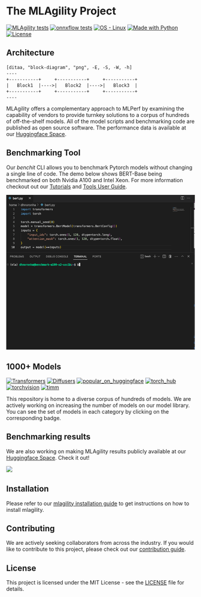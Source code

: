 # The MLAgility Project

[![MLAgility tests](https://github.com/groq/mlagility/actions/workflows/test_mlagility.yml/badge.svg)](https://github.com/groq/mlagility/tree/main/test "Check out our tests")
[![onnxflow tests](https://github.com/groq/mlagility/actions/workflows/test_onnxflow.yml/badge.svg)](https://github.com/groq/mlagility/tree/main/test "Check out our tests")
[![OS - Linux](https://img.shields.io/badge/OS-Linux-blue?logo=linux&logoColor=white)](https://github.com/groq/mlagility/blob/main/docs/install.md "Check out our instructions")
[![Made with Python](https://img.shields.io/badge/Python-3.8,3.10-blue?logo=python&logoColor=white)](https://github.com/groq/mlagility/blob/main/docs/install.md "Check out our instructions")
[![License](https://img.shields.io/badge/License-MIT-blue)](https://github.com/groq/mlagility/blob/main/LICENSE "Check out our license")


## Architecture

```
[ditaa, "block-diagram", "png", -E, -S, -W, -h]
----
+-----------+     +-----------+     +-----------+
|   Block1  |---->|   Block2  |---->|   Block3  |
+-----------+     +-----------+     +-----------+
----
```

MLAgility offers a complementary approach to MLPerf by examining the capability of vendors to provide turnkey solutions to a corpus of hundreds of off-the-shelf models. All of the model scripts and benchmarking code are published as open source software. The performance data is available at our [Huggingface Space](https://huggingface.co/spaces/Groq/mlagility).

## Benchmarking Tool

Our _benchit_ CLI allows you to benchmark Pytorch models without changing a single line of code. The demo below shows BERT-Base being benchmarked on both Nvidia A100 and Intel Xeon. For more information checkout out our [Tutorials](https://github.com/groq/mlagility/blob/main/examples/cli/readme.md) and [Tools User Guide](https://github.com/groq/mlagility/blob/main/docs/tools_user_guide.md).

<img src="https://github.com/groq/mlagility/raw/main/docs/img/mlagility.gif"  width="800"/>

## 1000+ Models

[![Transformers](https://img.shields.io/github/directory-file-count/groq/mlagility/models/transformers?label=transformers)](https://github.com/groq/mlagility/tree/main/models/transformers "Transformer models")
[![Diffusers](https://img.shields.io/github/directory-file-count/groq/mlagility/models/diffusers?label=diffusers)](https://github.com/groq/mlagility/tree/main/models/diffusers "Diffusion models")
[![popular_on_huggingface](https://img.shields.io/github/directory-file-count/groq/mlagility/models/popular_on_huggingface?label=popular_on_huggingface)](https://github.com/groq/mlagility/tree/main/models/popular_on_huggingface "Popular Models on Huggingface")
[![torch_hub](https://img.shields.io/github/directory-file-count/groq/mlagility/models/torch_hub?label=torch_hub)](https://github.com/groq/mlagility/tree/main/models/torch_hub "Models from Torch Hub")
[![torchvision](https://img.shields.io/github/directory-file-count/groq/mlagility/models/torchvision?label=torchvision)](https://github.com/groq/mlagility/tree/main/models/torchvision "Models from Torch Vision")
[![timm](https://img.shields.io/github/directory-file-count/groq/mlagility/models/timm?label=timm)](https://github.com/groq/mlagility/tree/main/models/timm "Pytorch Image Models")

This repository is home to a diverse corpus of hundreds of models. We are actively working on increasing the number of models on our model library. You can see the set of models in each category by clicking on the corresponding badge.

## Benchmarking results

We are also working on making MLAgility results publicly available at our [Huggingface Space](https://huggingface.co/spaces/Groq/mlagility). Check it out!

<img src="https://github.com/groq/mlagility/raw/main/docs/img/dashboard.gif"  width="800"/>

## Installation

Please refer to our [mlagility installation guide](https://github.com/groq/mlagility/blob/main/docs/install.md) to get instructions on how to install mlagility.

## Contributing

We are actively seeking collaborators from across the industry. If you would like to contribute to this project, please check out our [contribution guide](https://github.com/groq/mlagility/blob/main/docs/contribute.md).

## License

This project is licensed under the MIT License - see the [LICENSE](https://github.com/groq/mlagility/blob/main/LICENSE) file for details.